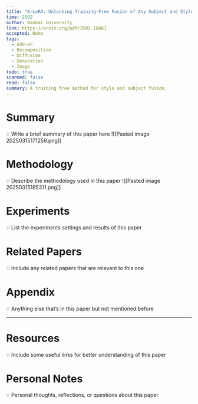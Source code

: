 ```yaml
---
title: "K-LoRA: Unlocking Training-Free Fusion of Any Subject and Style LoRAs"
time: 2502
author: Nankai University
link: https://arxiv.org/pdf/2502.18461
accepted: None
tags:
  - Add-on
  - Decomposition
  - Diffusion
  - Generation
  - Image
todo: true
scanned: false
read: false
summary: A training free method for style and subject fusion.
---
```

# Summary
💡 Write a brief summary of this paper here
![[Pasted image 20250315171259.png]]
# Methodology
💡 Describe the methodology used in this paper
![[Pasted image 20250315185311.png]]

# Experiments
💡 List the experiments settings and results of this paper

# Related Papers
💡 Include any related papers that are relevant to this one

# Appendix
💡 Anything else that’s in this paper but not mentioned before

---
# Resources
💡 Include some useful links for better understanding of this paper

# Personal Notes
💡 Personal thoughts, reflections, or questions about this paper